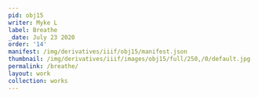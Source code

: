 ```yaml
---
pid: obj15
writer: Myke L
label: Breathe
_date: July 23 2020
order: '14'
manifest: /img/derivatives/iiif/obj15/manifest.json
thumbnail: /img/derivatives/iiif/images/obj15/full/250,/0/default.jpg
permalink: /breathe/
layout: work
collection: works
---
```

